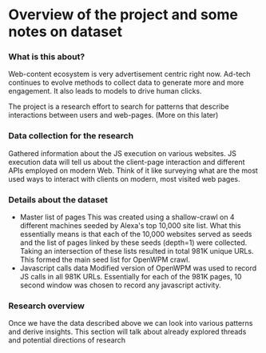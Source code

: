 # Overview of the project and some notes on dataset

### What is this about?
Web-content ecosystem is very advertisement centric right now. Ad-tech continues to evolve methods to collect data to generate more and more engagement. It also leads to models to drive human clicks.

The project is a research effort to search for patterns that describe interactions between users and web-pages. (More on this later)

### Data collection for the research
Gathered information about the JS execution on various websites. JS execution data will tell us about the client-page interaction and different APIs employed on modern Web. Think of it like surveying what are the most used ways to interact with clients on modern, most visited web pages. 

### Details about the dataset
- Master list of pages
This was created using a shallow-crawl on 4 different machines seeded by Alexa's top 10,000 site list. What this essentially means is that each of the 10,000 websites served as seeds and the list of pages linked by these seeds (depth=1) were collected. Taking an intersection of these lists resulted in total 981K unique URLs. This formed the main seed list for OpenWPM crawl.
- Javascript calls data 
Modified version of OpenWPM was used to record JS calls in all 981K URLs. Essentially for each of the 981K pages, 10 second window was chosen to record any javascript activity. 


### Research overview
Once we have the data described above we can look into various patterns and derive insights. This section will talk about already explored threads and potential directions of research